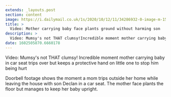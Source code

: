 ```yaml
--- 
extends: _layouts.post 
section: content 
image: https://i.dailymail.co.uk/1s/2020/10/12/11/34286932-0-image-m-15_1602498189046.jpg 
title: > 
  Video: Mother carrying baby face plants ground without harming son 
description: > 
  Video: Mumsy's not THAT clumsy!Incredible moment mother carrying baby in car seat trips over but keeps a protective hand on little one to stop him being hurtDoorbell footage shows the moment a mom trips outside her home while leaving the house with son Declan in a car seat.The mother face plants the floor but manages to keep her baby upright. 
date: 1602505870.6660178 
--- 
```

Video: Mumsy's not THAT clumsy! Incredible moment mother carrying baby in car seat trips over but keeps a protective hand on little one to stop him being hurt

Doorbell footage shows the moment a mom trips outside her home while leaving the house with son Declan in a car seat. The mother face plants the floor but manages to keep her baby upright.